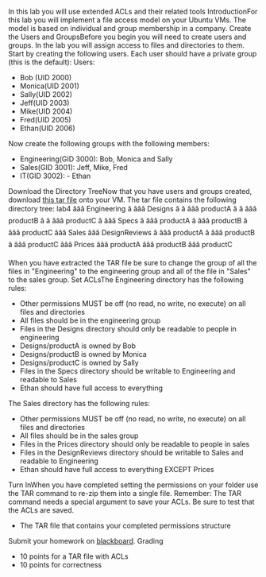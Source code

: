 In this lab you will use extended ACLs and their related tools
IntroductionFor this lab you will implement a file access model on your Ubuntu VMs. The model is based on individual and group membership in a company.
Create the Users and GroupsBefore you begin you will need to create users and groups. In the lab you will assign access to files and directories to them. Start by creating the following users. Each user should have a private group (this is the default):
Users:
  - Bob (UID 2000)
  - Monica(UID 2001)
  - Sally(UID 2002)
  - Jeff(UID 2003)
  - Mike(UID 2004)
  - Fred(UID 2005)
  - Ethan(UID 2006)

Now create the following groups with the following members:
  - Engineering(GID 3000): Bob, Monica and Sally
  - Sales(GID 3001): Jeff, Mike, Fred
  - IT(GID 3002): - Ethan

Download the Directory TreeNow that you have users and groups created, download [this tar file](http://ea994bd4-a-9f1c7e1e-s-sites.googlegroups.com/a/lifealgorithmic.com/cabrillo-home/home/cis-193/lab-4-extended-acls/lab4_directory_tree.tar.gz?attachauth=ANoY7crPrcIG6Uk0UfjQXmAihYK4uy3sNnd6M8AV6DdfWaAK0E_c_Q7ErFox8RorxqIgdLcz7zBNXuaS4nh1jaU8pqTyHP1hLbs44F8yMNULuuBf4f0J8LtAL5PsVqYuHc6rAEkkXbKREcO9mOChJR4qtfMoVXw8xALNaMzCLmd5Eop9H2yhFYl4UPqwAuNT67_mlLnN8QP1ylfwJpqU6htaQn5Uzds7mlb0IdBvx1UMKAfl8tjoguNA2rtLc8MVH5Sk8PX42qjh4RklaYngMCrq9jjyP6pV_HXFqUFdUiN97ceYkJvMNrg%3D&attredirects=0&d=1) onto your VM. The tar file contains the following directory tree:
lab4
âââ Engineering
â  âââ Designs
â  â  âââ productA
â  â  âââ productB
â  â  âââ productC
â  âââ Specs
â    âââ productA
â    âââ productB
â    âââ productC
âââ Sales
  âââ DesignReviews
  â  âââ productA
  â  âââ productB
  â  âââ productC
  âââ Prices
    âââ productA
    âââ productB
    âââ productC

When you have extracted the TAR file be sure to change the group of all the files in "Engineering" to the engineering group and all of the file in "Sales" to the sales group.
Set ACLsThe Engineering directory has the following rules:
  - Other permissions MUST be off (no read, no write, no execute) on all files and directories
  - All files should be in the engineering group
  - Files in the Designs directory should only be readable to people in engineering
  - Designs/productA is owned by Bob
  - Designs/productB is owned by Monica
  - Designs/productC is owned by Sally
  - Files in the Specs directory should be writable to Engineering and readable to Sales
  - Ethan should have full access to everything

The Sales directory has the following rules:
  - Other permissions MUST be off (no read, no write, no execute) on all files and directories
  - All files should be in the sales group
  - Files in the Prices directory should only be readable to people in sales
  - Files in the DesignReviews directory should be writable to Sales and readable to Engineering
  - Ethan should have full access to everything EXCEPT Prices

Turn InWhen you have completed setting the permissions on your folder use the TAR command to re-zip them into a single file. Remember: The TAR command needs a special argument to save your ACLs. Be sure to test that the ACLs are saved.

  - The TAR file that contains your completed permissions structure

Submit your homework on [blackboard](https://cabrillo.blackboard.com/).
Grading
  * 10 points for a TAR file with ACLs
  * 10 points for correctness

